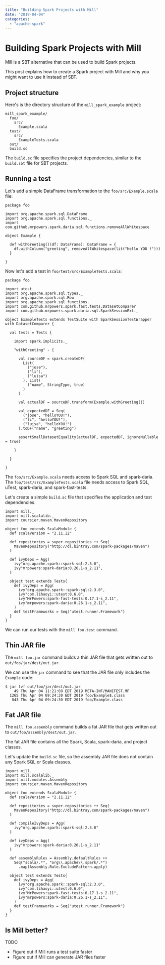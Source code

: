 ```yaml
---
title: "Building Spark Projects with Mill"
date: "2019-04-04"
categories: 
  - "apache-spark"
---
```


# Building Spark Projects with Mill

Mill is a SBT alternative that can be used to build Spark projects.

This post explains how to create a Spark project with Mill and why you might want to use it instead of SBT.

## Project structure

Here's is the directory structure of the `mill_spark_example` project:

```
mill_spark_example/
  foo/
    src/
      Example.scala
  test/
    src/
      ExampleTests.scala
  out/
  build.sc
```

The `build.sc` file specifies the project dependencies, similar to the `build.sbt` file for SBT projects.

## Running a test

Let's add a simple DataFrame transformation to the `foo/src/Example.scala` file:

```
package foo

import org.apache.spark.sql.DataFrame
import org.apache.spark.sql.functions._
import com.github.mrpowers.spark.daria.sql.functions.removeAllWhitespace

object Example {

  def withGreeting()(df: DataFrame): DataFrame = {
    df.withColumn("greeting", removeAllWhitespace(lit("hello YOU !")))
  }

}
```

Now let's add a test in `foo/test/src/ExampleTests.scala`:

```
package foo

import utest._
import org.apache.spark.sql.types._
import org.apache.spark.sql.Row
import org.apache.spark.sql.functions._
import com.github.mrpowers.spark.fast.tests.DatasetComparer
import com.github.mrpowers.spark.daria.sql.SparkSessionExt._

object ExampleTests extends TestSuite with SparkSessionTestWrapper with DatasetComparer {

  val tests = Tests {

    import spark.implicits._

    "withGreeting" - {

      val sourceDF = spark.createDF(
        List(
          ("jose"),
          ("li"),
          ("luisa")
        ), List(
          ("name", StringType, true)
        )
      )

      val actualDF = sourceDF.transform(Example.withGreeting())

      val expectedDF = Seq(
        ("jose", "helloYOU!"),
        ("li", "helloYOU!"),
        ("luisa", "helloYOU!")
      ).toDF("name", "greeting")

      assertSmallDatasetEquality(actualDF, expectedDF, ignoreNullable = true)

    }

  }

}
```

The `foo/src/Example.scala` needs access to Spark SQL and spark-daria. The `foo/test/src/ExampleTests.scala` file needs access to Spark SQL, uTest, spark-daria, and spark-fast-tests.

Let's create a simple `build.sc` file that specifies the application and test dependencies.

```
import mill._
import mill.scalalib._
import coursier.maven.MavenRepository

object foo extends ScalaModule {
  def scalaVersion = "2.11.12"

  def repositories = super.repositories ++ Seq(
    MavenRepository("http://dl.bintray.com/spark-packages/maven")
  )

  def ivyDeps = Agg(
    ivy"org.apache.spark::spark-sql:2.3.0",
    ivy"mrpowers:spark-daria:0.26.1-s_2.11",
  )

  object test extends Tests{
    def ivyDeps = Agg(
      ivy"org.apache.spark::spark-sql:2.3.0",
      ivy"com.lihaoyi::utest:0.6.0",
      ivy"MrPowers:spark-fast-tests:0.17.1-s_2.11",
      ivy"mrpowers:spark-daria:0.26.1-s_2.11",
    )
    def testFrameworks = Seq("utest.runner.Framework")
  }
}
```

We can run our tests with the `mill foo.test` command.

## Thin JAR file

The `mill foo.jar` command builds a thin JAR file that gets written out to `out/foo/jar/dest/out.jar`.

We can use the `jar` command to see that the JAR file only includes the `Example` code:

```
$ jar tvf out/foo/jar/dest/out.jar
    49 Thu Apr 04 11:21:08 EDT 2019 META-INF/MANIFEST.MF
  1265 Thu Apr 04 09:24:30 EDT 2019 foo/Example$.class
   843 Thu Apr 04 09:24:30 EDT 2019 foo/Example.class
```

## Fat JAR file

The `mill foo.assembly` command builds a fat JAR file that gets written out to `out/foo/assembly/dest/out.jar`.

The fat JAR file contains all the Spark, Scala, spark-daria, and project classes.

Let's update the `build.sc` file, so the assembly JAR file does not contain any Spark SQL or Scala classes.

```
import mill._
import mill.scalalib._
import mill.modules.Assembly
import coursier.maven.MavenRepository

object foo extends ScalaModule {
  def scalaVersion = "2.11.12"

  def repositories = super.repositories ++ Seq(
    MavenRepository("http://dl.bintray.com/spark-packages/maven")
  )

  def compileIvyDeps = Agg(
    ivy"org.apache.spark::spark-sql:2.3.0"
  )

  def ivyDeps = Agg(
    ivy"mrpowers:spark-daria:0.26.1-s_2.11"
  )

  def assemblyRules = Assembly.defaultRules ++
    Seq("scala/.*", "org\\.apache\\.spark/.*")
      .map(Assembly.Rule.ExcludePattern.apply)

  object test extends Tests{
    def ivyDeps = Agg(
      ivy"org.apache.spark::spark-sql:2.3.0",
      ivy"com.lihaoyi::utest:0.6.0",
      ivy"MrPowers:spark-fast-tests:0.17.1-s_2.11",
      ivy"mrpowers:spark-daria:0.26.1-s_2.11",
    )
    def testFrameworks = Seq("utest.runner.Framework")
  }
}
```

## Is Mill better?

TODO

- Figure out if Mill runs a test suite faster
- Figure out if Mill can generate JAR files faster
